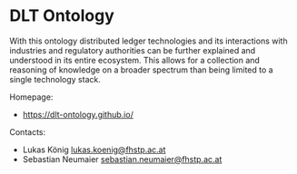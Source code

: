 DLT Ontology
===

With this ontology distributed ledger technologies and its interactions with industries and regulatory authorities can be further explained and understood in its entire ecosystem. This allows for a collection and reasoning of knowledge on a broader spectrum than being limited to a single technology stack.

Homepage:
* https://dlt-ontology.github.io/

Contacts: 
* Lukas König <lukas.koenig@fhstp.ac.at>
* Sebastian Neumaier <sebastian.neumaier@fhstp.ac.at>
